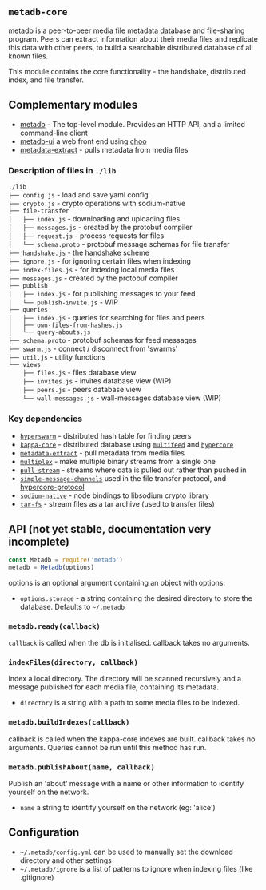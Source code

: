 ## `metadb-core`

[metadb](https://github.com/ameba23/metadb) is a peer-to-peer media file metadata database and file-sharing program. Peers can extract information about their media files and replicate this data with other peers, to build a searchable distributed database of all known files.

This module contains the core functionality - the handshake, distributed index, and file transfer.

## Complementary modules

- [metadb](https://github.com/ameba23/metadb) - The top-level module. Provides an HTTP API, and a limited command-line client 
- [metadb-ui](https://github.com/ameba23/metadb-ui) a web front end using [choo](https://choo.io/)
- [metadata-extract](https://github.com/ameba23/metadata-extract) - pulls metadata from media files

### Description of files in `./lib`

`./lib` \
`├── config.js` - load and save yaml config \
`├── crypto.js` - crypto operations with sodium-native \
`├── file-transfer` \
`│   ├── index.js` - downloading and uploading files \
`│   ├── messages.js` - created by the protobuf compiler \
`│   ├── request.js` - process requests for files \
`│   └── schema.proto` - protobuf message schemas for file transfer \
`├── handshake.js` - the handshake scheme \
`├── ignore.js` - for ignoring certain files when indexing \
`├── index-files.js` - for indexing local media files \
`├── messages.js` - created by the protobuf compiler \
`├── publish` \
`│   ├── index.js` - for publishing messages to your feed \
`│   └── publish-invite.js` - WIP \
`├── queries` \
`│   ├── index.js` - queries for searching for files and peers \
`│   ├── own-files-from-hashes.js` \
`│   └── query-abouts.js` \
`├── schema.proto` - protobuf schemas for feed messages \
`├── swarm.js` - connect / disconnect from 'swarms' \
`├── util.js` - utility functions \
`└── views` \
`    ├── files.js` - files database view \
`    ├── invites.js` - invites database view (WIP) \
`    ├── peers.js` - peers database view \
`    └── wall-messages.js` - wall-messages database view (WIP)

### Key dependencies

- [`hyperswarm`](https://github.com/hyperswarm/hyperswarm) - distributed hash table for finding peers
- [`kappa-core`](https://github.com/kappa-db/kappa-core) - distributed database using [`multifeed`](https://github.com/kappa-db/multifeed) and [`hypercore`](https://github.com/hypercore-protocol/hypercore)
- [`metadata-extract`](https://github.com/ameba23/metadata-extract) - pull metadata from media files
- [`multiplex`](https://github.com/maxogden/multiplex) - make multiple binary streams from a single one
- [`pull-stream`](https://pull-stream.github.io/) - streams where data is pulled out rather than pushed in
- [`simple-message-channels`](https://github.com/mafintosh/simple-message-channels) used in the file transfer protocol, and [hypercore-protocol](https://github.com/hypercore-protocol/hypercore-protocol)
- [`sodium-native`](https://sodium-friends.github.io/docs/) - node bindings to libsodium crypto library
- [`tar-fs`](https://github.com/mafintosh/tar-fs) - stream files as a tar archive (used to transfer files)

## API (not yet stable, documentation very incomplete)

```js
const Metadb = require('metadb')
metadb = Metadb(options)
```
options is an optional argument containing an object with options:
- `options.storage` - a string containing the desired directory to store the database. Defaults to `~/.metadb`

### `metadb.ready(callback)`

`callback` is called when the db is initialised. callback takes no arguments.

### `indexFiles(directory, callback)`

Index a local directory. The directory will be scanned recursively and a message published for each media file, containing its metadata.
- `directory` is a string with a path to some media files to be indexed.

### `metadb.buildIndexes(callback)`

callback is called when the kappa-core indexes are built. callback takes no arguments. Queries cannot be run until this method has run.

### `metadb.publishAbout(name, callback)`

Publish an 'about' message with a name or other information to identify yourself on the network.
- `name` a string to identify yourself on the network (eg: 'alice')

## Configuration

- `~/.metadb/config.yml` can be used to manually set the download directory and other settings
- `~/.metadb/ignore` is a list of patterns to ignore when indexing files (like .gitignore)
